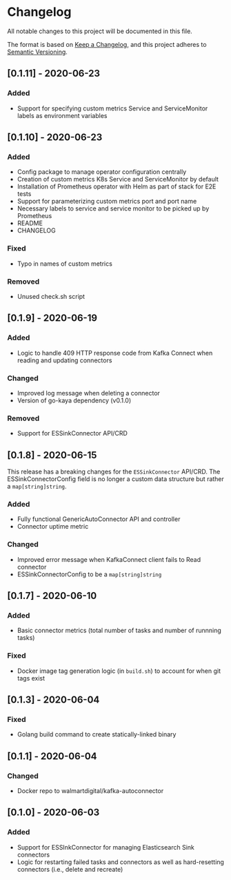 # Changelog
All notable changes to this project will be documented in this file.

The format is based on [Keep a Changelog](https://keepachangelog.com/en/1.0.0/),
and this project adheres to [Semantic Versioning](https://semver.org/spec/v2.0.0.html).

## [0.1.11] - 2020-06-23

### Added
- Support for specifying custom metrics Service and ServiceMonitor labels as environment variables

## [0.1.10] - 2020-06-23

### Added
- Config package to manage operator configuration centrally
- Creation of custom metrics K8s Service and ServiceMonitor by default
- Installation of Prometheus operator with Helm as part of stack for E2E tests
- Support for parameterizing custom metrics port and port name
- Necessary labels to service and service monitor to be picked up by Prometheus
- README
- CHANGELOG

### Fixed
- Typo in names of custom metrics

### Removed
- Unused check.sh script

## [0.1.9] - 2020-06-19

### Added
- Logic to handle 409 HTTP response code from Kafka Connect when reading and updating connectors
### Changed
- Improved log message when deleting a connector
- Version of go-kaya dependency (v0.1.0)
### Removed
- Support for ESSinkConnector API/CRD

## [0.1.8] - 2020-06-15

This release has a breaking changes for the `ESSinkConnector` API/CRD. The ESSinkConnectorConfig field is no longer a custom data structure but rather a `map[string]string`.

### Added
- Fully functional GenericAutoConnector API and controller
- Connector uptime metric
### Changed
- Improved error message when KafkaConnect client fails to Read connector
- ESSinkConnectorConfig to be a `map[string]string`

## [0.1.7] - 2020-06-10

### Added
- Basic connector metrics (total number of tasks and number of runnning tasks)
### Fixed
- Docker image tag generation logic (in `build.sh`) to account for when git tags exist

## [0.1.3] - 2020-06-04

### Fixed
- Golang build command to create statically-linked binary

## [0.1.1] - 2020-06-04

### Changed
- Docker repo to walmartdigital/kafka-autoconnector

## [0.1.0] - 2020-06-03

### Added
- Support for ESSInkConnector for managing Elasticsearch Sink connectors
- Logic for restarting failed tasks and connectors as well as hard-resetting connectors (i.e., delete and recreate)